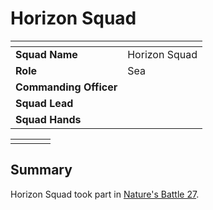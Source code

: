 # Horizon Squad

| []() | |
| --- | --- |
| **Squad Name** | Horizon Squad | squad.2
| **Role** | Sea |
| **Commanding Officer** | |
| **Squad Lead** | |
| **Squad Hands** | |

|||||
|:---:|:---:|:---:|:---:|
|||||

## Summary

Horizon Squad took part in [Nature's Battle 27](../../../storylines/ended/natures-battle-27.md).
